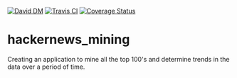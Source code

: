 [![David DM](https://david-dm.org/jhorwit2/hackernews_mining.png)](http://david-dm.org)
[![Travis CI](https://travis-ci.org/jhorwit2/hackernews_mining.svg)](https://travis-ci.org/jhorwit2/hackernews_mining)
[![Coverage Status](https://img.shields.io/coveralls/jhorwit2/hackernews_mining.svg)](https://coveralls.io/r/jhorwit2/hackernews_mining)

hackernews_mining
=================

Creating an application to mine all the top 100's and determine trends in the data over a period of time.

